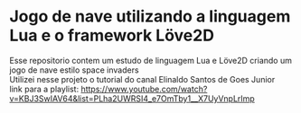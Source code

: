 # Jogo de nave utilizando a linguagem Lua e o framework Löve2D

Esse repositorio contem um estudo de linguagem Lua e Löve2D criando um jogo de nave estilo space invaders  
Utilizei nesse projeto o tutorial do canal  Elinaldo Santos de Goes Junior  
link para a playlist: https://www.youtube.com/watch?v=KBJ3SwIAV64&list=PLha2UWRSI4_e7OmTby1__X7UyVnpLrImp
